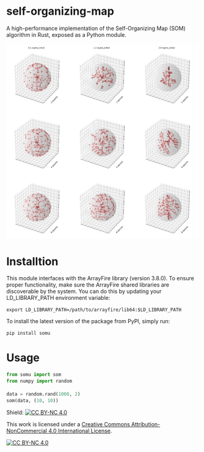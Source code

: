 # self-organizing-map
A high-performance implementation of the Self-Organizing Map (SOM) algorithm in Rust, exposed as a Python module. 

![image](https://raw.githubusercontent.com/ventus550/somu/refs/heads/master/demos/sphere.png)

# Installtion
This module interfaces with the ArrayFire library (version 3.8.0).
To ensure proper functionality, make sure the ArrayFire shared libraries are discoverable by the system. You can do this by updating your LD_LIBRARY_PATH environment variable:
```
export LD_LIBRARY_PATH=/path/to/arrayfire/lib64:$LD_LIBRARY_PATH
```

To install the latest version of the package from PyPI, simply run:
```
pip install somu
```

# Usage
```python
from somu import som
from numpy import random

data = random.rand(1000, 2)
som(data, (10, 10))
```

Shield: [![CC BY-NC 4.0][cc-by-nc-shield]][cc-by-nc]

This work is licensed under a
[Creative Commons Attribution-NonCommercial 4.0 International License][cc-by-nc].

[![CC BY-NC 4.0][cc-by-nc-image]][cc-by-nc]

[cc-by-nc]: https://creativecommons.org/licenses/by-nc/4.0/
[cc-by-nc-image]: https://licensebuttons.net/l/by-nc/4.0/88x31.png
[cc-by-nc-shield]: https://img.shields.io/badge/License-CC%20BY--NC%204.0-lightgrey.svg
